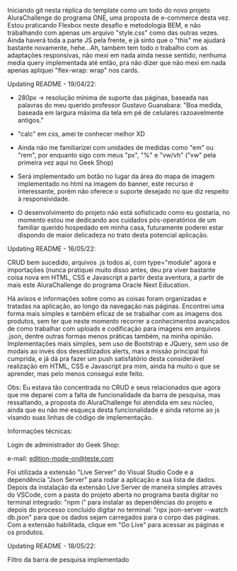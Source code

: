 Iniciando git nesta réplica do template como um todo do novo projeto AluraChallenge do programa ONE, uma proposta de e-commerce desta vez. Estou praticando Flexbox neste desafio e metodologia BEM, e não trabalhando com apenas um arquivo "style.css" como das outras vezes. Ainda haverá toda a parte JS pela frente, e já sinto que o "this" me ajudará bastante novamente, hehe...Ah, também tem todo o trabalho com as adaptações responsivas, não mexi em nada ainda nesse sentido, nenhuma media query implementada até então, pra não dizer que não mexi em nada apenas apliquei "flex-wrap: wrap" nos cards.

Updating README - 19/04/22:

- 280px -> resolução mínima de suporte das páginas, baseada nas palavras do meu querido professor Gustavo Guanabara: "Boa medida, baseada em largura máxima da tela em pé de celulares razoavelmente antigos."

- "calc" em css, amei te conhecer melhor XD

- Ainda não me familiarizei com unidades de medidas como "em" ou "rem", por enquanto sigo com meus "px", "%" e "vw/vh" ("vw" pela primeira vez aqui no Geek Shop)

- Será implementado um botão no lugar da área do mapa de imagem implementado no html na imagem do banner, este recurso é interessante, porém não oferece o suporte desejado no que diz respeito à responsividade.

- O desenvolvimento do projeto não está sofisticado como eu gostaria, no momento estou me dedicando aos cuidados pós-operatórios de um familiar querido hospedado em minha casa, futuramente poderei estar dispondo de maior delicadeza no trato desta potencial aplicação.

Updating README - 16/05/22:

CRUD bem sucedido, arquivos .js todos aí, com type="module" agora e importações (nunca pratiquei muito disso antes, deu pra viver bastante coisa nova em HTML, CSS e Javascript a partir desta aventura, a partir de mais este AluraChallenge do programa Oracle Next Education. 

Há avisos e informações sobre como as coisas foram organizadas e tratadas na aplicação, ao longo da navegação nas páginas. Encontrei uma forma mais simples e também eficaz de se trabalhar com as imagens dos produtos, sem ter que neste momento recorrer a conhecimentos avançados de como trabalhar com uploads e codificação para imagens em arquivos .json, dentre outras formas menos práticas também, na minha opinião. Implementações mais simples, sem uso de Bootstrap e JQuery, sem uso de modais ao invés dos desestilizados alerts, mas a missão principal foi cumprida, e já dá pra fazer um push satisfatório desta considerável realização em HTML, CSS e Javascript pra mim, ainda há muito o que se aprender, mas pelo menos consegui este feito. 

Obs: Eu estava tão concentrada no CRUD e seus relacionados que agora que me deparei com a falta de funcionalidade da barra de pesquisa, mas ressaltando, a proposta do AluraChallenge foi atendida em seu núcleo, ainda que eu não me esqueça desta funcionalidade e ainda retorne ao js visando suas linhas de código de implementação.



Informações técnicas:

Login de administrador do Geek Shop:

e-mail: edition-mode-on@teste.com


Foi utilizada a extensão "Live Server" do Visual Studio Code e a dependência "Json Server" para rodar a aplicação e sua lista de dados. Depois da instalação da extensão Live Server de maneira simples através do VSCode, com a pasta do projeto aberta no programa basta digitar no terminal integrado: "npm i" para instalar as dependências do projeto e depois do processo concluído digitar no terminal: "npx json-server --watch db.json" para que os dados sejam carregados para o corpo das páginas. Com a extensão habilitada, clique em "Go Live" para acessar as páginas e os produtos.


Updating README - 18/05/22:

Filtro da barra de pesquisa implementado

